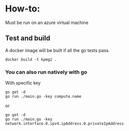 # How-to:
Must be run on an azure virtual machine
## Test and build
A docker image will be built if all the go tests pass.
```
docker build -t kpmg2 .
```

### You can also run natively with go
With specific key
```
go get -d
go run ./main.go -key compute.name
```
or
```
go get -d
go run ./main.go -key network.interface.0.ipv4.ipAddress.0.privateIpAddress
```
